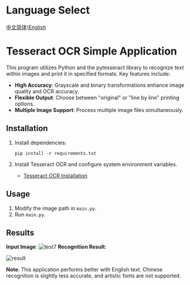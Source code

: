 # Language Select

[中文简体](readme.md)\\[English](readme_en.md)

# Tesseract OCR Simple Application

This program utilizes Python and the pytesseract library to recognize text within images and print it in specified formats. Key features include:

- **High Accuracy**: Grayscale and binary transformations enhance image quality and OCR accuracy.
- **Flexible Output**: Choose between "original" or "line by line" printing options.
- **Multiple Image Support**: Process multiple image files simultaneously.

## Installation

1. Install dependencies:

   ```
   pip install -r requirements.txt
   ```

2. Install Tesseract OCR and configure system environment variables.

   - [Tesseract OCR Installation](https://tesseract-ocr.github.io/tessdoc/Installation.html)

## Usage

1. Modify the image path in `main.py`.
2. Run `main.py`.

## Results

**Input Image**:
![test7](D:\code\ocr\test7.png)
**Recognition Result**:

![result](D:\code\ocr\result.png)

**Note**: This application performs better with English text. Chinese recognition is slightly less accurate, and artistic fonts are not supported.